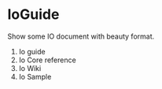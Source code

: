 IoGuide
======

Show some IO document with beauty format.

1. Io guide
2. Io Core reference
3. Io Wiki
4. Io Sample
